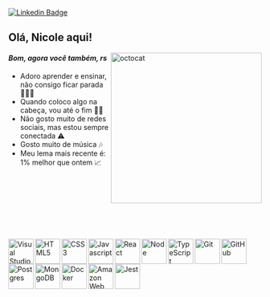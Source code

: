 [![Linkedin Badge](https://img.shields.io/badge/-LinkedIn-blue?style=flat&logo=Linkedin&logoColor=white&link=https://www.linkedin.com/in/nicolejclemes/)](https://www.linkedin.com/in/nicolejclemes/)


## Olá, Nicole aqui!  

<img align="right" alt="octocat" width="300px" src="https://user-images.githubusercontent.com/98192777/155430629-611500d2-77e7-4e7c-9f2f-dffc8024d0c3.png" />

#### *Bom, agora você também, rs*

- Adoro aprender e ensinar, não consigo ficar parada 🏃🏻‍♀️
- Quando coloco algo na cabeça, vou até o fim 👊🏼
- Não gosto muito de redes sociais, mas estou sempre conectada ⚠️
- Gosto muito de música 🎶
- Meu lema mais recente é: 1% melhor que ontem 📈   

&nbsp;

&nbsp;

&nbsp;

&nbsp;

<img align="left" alt="Visual Studio Code" width="50px" src="https://user-images.githubusercontent.com/98192777/155401409-dcb12f75-69e2-4ee5-8c68-72c0ce40e39c.svg" />

<img align="left" alt="HTML5" width="50px" src="https://user-images.githubusercontent.com/98192777/155401403-2cbe7999-ac08-49dc-8e08-b7341fbf1edd.svg" />

<img align="left" alt="CSS3" width="50px" src="https://user-images.githubusercontent.com/98192777/155401399-be85477f-1263-4456-9dcf-15d6a7daba46.svg" />

<img align="left" alt="Javascript" width="50px" src="https://user-images.githubusercontent.com/98192777/155401406-0e303b8f-13ec-4d56-bbc7-a63cf40f01d9.svg" />

<img align="left" alt="React" width="50px" src="https://cdn.jsdelivr.net/gh/devicons/devicon/icons/react/react-original.svg" />

<img align="left" alt="Node" width="50px" src="https://cdn.jsdelivr.net/gh/devicons/devicon/icons/nodejs/nodejs-plain.svg" />

<img align="left" alt="TypeScript" width="50px" src="https://cdn.jsdelivr.net/gh/devicons/devicon/icons/typescript/typescript-original.svg" />

<img align="left" alt="Git" width="50px" src="https://cdn.jsdelivr.net/gh/devicons/devicon/icons/git/git-original.svg" />

<img align="left" alt="GitHub" width="50px" src="https://cdn.jsdelivr.net/gh/devicons/devicon/icons/github/github-original.svg" />

<img align="left" alt="Postgres" width="50px" src="https://cdn.jsdelivr.net/gh/devicons/devicon/icons/postgresql/postgresql-original.svg" />

<img align="left" alt="MongoDB" width="50px" src="https://cdn.jsdelivr.net/gh/devicons/devicon/icons/mongodb/mongodb-original-wordmark.svg" />

<img align="left" alt="Docker" width="50px" src="https://cdn.jsdelivr.net/gh/devicons/devicon/icons/docker/docker-original.svg" />

<img align="left" alt="Amazon Web Service" width="50px" src="https://cdn.jsdelivr.net/gh/devicons/devicon/icons/amazonwebservices/amazonwebservices-original.svg" />

<img align="left" alt="Jest" width="50px" src="https://cdn.jsdelivr.net/gh/devicons/devicon/icons/jest/jest-plain.svg" />   

&nbsp;

&nbsp;
